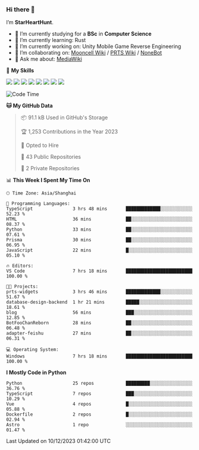 ### Hi there 👋

I’m **StarHeartHunt**.

- 🏫 I’m currently studying for a **BSc** in **Computer Science**
- 🌱 I’m currently learning: Rust
- 🔭 I’m currently working on: Unity Mobile Game Reverse Engineering
- 👯 I’m collaborating on: [Mooncell Wiki](https://fgo.wiki/) / [PRTS Wiki](http://prts.wiki/) / [NoneBot](https://github.com/nonebot)
- 💬 Ask me about: [MediaWiki](https://www.mediawiki.org)

🌟 **My Skills**

![](https://img.shields.io/badge/-Python-3e74a2?style=flat-square&logo=Python&logoColor=fff)
![](https://img.shields.io/badge/-Node.js-339933?style=flat-square&logo=node.js&logoColor=fff)
![](https://img.shields.io/badge/-Vue-4fc08d?style=flat-square&logo=vue.js&logoColor=fff)
![](https://img.shields.io/badge/-React-2d98ce?style=flat-square&logo=React&logoColor=fff)
![](https://img.shields.io/badge/-TypeScript-3178C6?style=flat-square&logo=TypeScript&logoColor=fff)
![](https://img.shields.io/badge/-Docker-2496ED?style=flat-square&logo=Docker&logoColor=fff)
![](https://img.shields.io/badge/-Linux-000000?style=flat-square&logo=Linux&logoColor=fff)
![](https://img.shields.io/badge/-Dotnet-512bd4?style=flat-square&logo=.net&logoColor=fff)

<!--START_SECTION:waka-->
![Code Time](http://img.shields.io/badge/Code%20Time-788%20hrs%2043%20mins-blue)

**🐱 My GitHub Data** 

> 📦 91.1 kB Used in GitHub's Storage 
 > 
> 🏆 1,253 Contributions in the Year 2023
 > 
> 💼 Opted to Hire
 > 
> 📜 43 Public Repositories 
 > 
> 🔑 2 Private Repositories 
 > 
📊 **This Week I Spent My Time On** 

```text
🕑︎ Time Zone: Asia/Shanghai

💬 Programming Languages: 
TypeScript               3 hrs 48 mins       █████████████░░░░░░░░░░░░   52.23 % 
HTML                     36 mins             ██░░░░░░░░░░░░░░░░░░░░░░░   08.37 % 
Python                   33 mins             ██░░░░░░░░░░░░░░░░░░░░░░░   07.61 % 
Prisma                   30 mins             ██░░░░░░░░░░░░░░░░░░░░░░░   06.95 % 
JavaScript               22 mins             █░░░░░░░░░░░░░░░░░░░░░░░░   05.10 % 

🔥 Editors: 
VS Code                  7 hrs 18 mins       █████████████████████████   100.00 % 

🐱‍💻 Projects: 
prts-widgets             3 hrs 46 mins       █████████████░░░░░░░░░░░░   51.67 % 
database-design-backend  1 hr 21 mins        █████░░░░░░░░░░░░░░░░░░░░   18.61 % 
blog                     56 mins             ███░░░░░░░░░░░░░░░░░░░░░░   12.85 % 
BotFooChanReborn         28 mins             ██░░░░░░░░░░░░░░░░░░░░░░░   06.48 % 
adapter-feishu           27 mins             ██░░░░░░░░░░░░░░░░░░░░░░░   06.31 % 

💻 Operating System: 
Windows                  7 hrs 18 mins       █████████████████████████   100.00 % 
```

**I Mostly Code in Python** 

```text
Python                   25 repos            █████████░░░░░░░░░░░░░░░░   36.76 % 
TypeScript               7 repos             ███░░░░░░░░░░░░░░░░░░░░░░   10.29 % 
Vue                      4 repos             █░░░░░░░░░░░░░░░░░░░░░░░░   05.88 % 
Dockerfile               2 repos             █░░░░░░░░░░░░░░░░░░░░░░░░   02.94 % 
Astro                    1 repo              ░░░░░░░░░░░░░░░░░░░░░░░░░   01.47 % 
```




 Last Updated on 10/12/2023 01:42:00 UTC
<!--END_SECTION:waka-->
